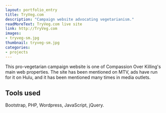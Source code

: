 ```yaml
---
layout: portfolio_entry
title: TryVeg.com
description: "Campaign website advocating vegetarianism."
readMoreText: TryVeg.com live site
link: http://TryVeg.com
images:
- tryveg-sm.jpg
thumbnail: tryveg-sm.jpg
categories:
- projects
---
```


This pro-vegetarian campaign website is one of Compassion Over Killing's main web properties. The site has been mentioned on MTV, ads have run for it on Hulu, and it has been mentioned many times in media outlets.

## Tools used
Bootstrap, PHP, Wordpress, JavaScript, jQuery.
